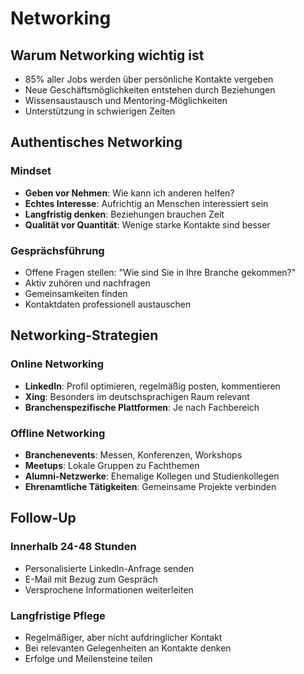 # Networking

## Warum Networking wichtig ist

- 85% aller Jobs werden über persönliche Kontakte vergeben
- Neue Geschäftsmöglichkeiten entstehen durch Beziehungen
- Wissensaustausch und Mentoring-Möglichkeiten
- Unterstützung in schwierigen Zeiten

## Authentisches Networking

### Mindset
- **Geben vor Nehmen**: Wie kann ich anderen helfen?
- **Echtes Interesse**: Aufrichtig an Menschen interessiert sein
- **Langfristig denken**: Beziehungen brauchen Zeit
- **Qualität vor Quantität**: Wenige starke Kontakte sind besser

### Gesprächsführung
- Offene Fragen stellen: "Wie sind Sie in Ihre Branche gekommen?"
- Aktiv zuhören und nachfragen
- Gemeinsamkeiten finden
- Kontaktdaten professionell austauschen

## Networking-Strategien

### Online Networking
- **LinkedIn**: Profil optimieren, regelmäßig posten, kommentieren
- **Xing**: Besonders im deutschsprachigen Raum relevant
- **Branchenspezifische Plattformen**: Je nach Fachbereich

### Offline Networking
- **Branchenevents**: Messen, Konferenzen, Workshops
- **Meetups**: Lokale Gruppen zu Fachthemen
- **Alumni-Netzwerke**: Ehemalige Kollegen und Studienkollegen
- **Ehrenamtliche Tätigkeiten**: Gemeinsame Projekte verbinden

## Follow-Up

### Innerhalb 24-48 Stunden
- Personalisierte LinkedIn-Anfrage senden
- E-Mail mit Bezug zum Gespräch
- Versprochene Informationen weiterleiten

### Langfristige Pflege
- Regelmäßiger, aber nicht aufdringlicher Kontakt
- Bei relevanten Gelegenheiten an Kontakte denken
- Erfolge und Meilensteine teilen 